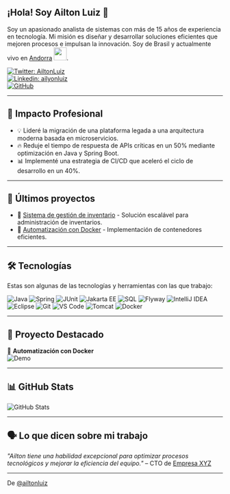 ## ¡Hola! Soy Ailton Luiz 👋

Soy un apasionado analista de sistemas con más de 15 años de experiencia en tecnología. Mi misión es diseñar y desarrollar soluciones eficientes que mejoren procesos e impulsan la innovación. Soy de Brasil y actualmente vivo en [Andorra](https://es.wikipedia.org/wiki/Andorra) <img src="https://thumbs.gfycat.com/DeadlyWiltedAdouri-small.gif" width="30">.

[![Twitter: AiltonLuiz](https://img.shields.io/twitter/follow/AiltonLuiz_?style=social)](https://twitter.com/ailtonluiz_)  
[![Linkedin: ailyonluiz](https://img.shields.io/badge/-ailtonluiz-blue?style=flat-square&logo=Linkedin&logoColor=white&link=https://www.linkedin.com/in/ailtonluiz/)](https://www.linkedin.com/in/ailtonluiz/)  
[![GitHub](https://img.shields.io/github/followers/ailtonluiz?label=follow&style=social)](https://github.com/ailtonluiz)

---

## 🚀 Impacto Profesional
- 💡 Lideré la migración de una plataforma legada a una arquitectura moderna basada en microservicios.
- 🔥 Reduje el tiempo de respuesta de APIs críticas en un 50% mediante optimización en Java y Spring Boot.
- 📊 Implementé una estrategia de CI/CD que aceleró el ciclo de desarrollo en un 40%.

---

## 📌 Últimos proyectos
- 🔗 [Sistema de gestión de inventario](https://github.com/ailtonluiz/proyecto1) - Solución escalável para administración de inventarios.
- 🔗 [Automatización con Docker](https://github.com/ailtonluiz/proyecto2) - Implementación de contenedores eficientes.

---

## 🛠 Tecnologías

Estas son algunas de las tecnologías y herramientas con las que trabajo:

![Java](https://img.shields.io/badge/Java-ED8B00?style=for-the-badge&logo=java&logoColor=white)
![Spring](https://img.shields.io/badge/Spring-6DB33F?style=for-the-badge&logo=spring&logoColor=white)
![JUnit](https://img.shields.io/badge/JUnit-25A4B2?style=for-the-badge&logo=junit&logoColor=white)
![Jakarta EE](https://img.shields.io/badge/Jakarta%20EE-0082C9?style=for-the-badge&logo=jakartaee&logoColor=white)
![SQL](https://img.shields.io/badge/SQL-4479A1?style=for-the-badge&logo=sqlite&logoColor=white)
![Flyway](https://img.shields.io/badge/Flyway-EE3124?style=for-the-badge&logo=flyway&logoColor=white)
![IntelliJ IDEA](https://img.shields.io/badge/IntelliJ%20IDEA-000000?style=for-the-badge&logo=intellijidea&logoColor=white)
![Eclipse](https://img.shields.io/badge/Eclipse-2C2255?style=for-the-badge&logo=eclipse&logoColor=white)
![Git](https://img.shields.io/badge/Git-F05032?style=for-the-badge&logo=git&logoColor=white)
![VS Code](https://img.shields.io/badge/Visual%20Studio%20Code-007ACC?style=for-the-badge&logo=visualstudiocode&logoColor=white)
![Tomcat](https://img.shields.io/badge/Tomcat-F8DC75?style=for-the-badge&logo=apachetomcat&logoColor=black)
![Docker](https://img.shields.io/badge/Docker-2496ED?style=for-the-badge&logo=docker&logoColor=white)

---

## 🎥 Proyecto Destacado
🚀 **Automatización con Docker**  
![Demo](https://media.giphy.com/media/Y3Ulg9X7k8M54O3HfI/giphy.gif)

---

## 📊 GitHub Stats

![GitHub Stats](https://github-readme-stats.vercel.app/api?username=ailtonluiz&show_icons=true&theme=tokyonight)

---

## 🗣️ Lo que dicen sobre mi trabajo
*"Ailton tiene una habilidad excepcional para optimizar procesos tecnológicos y mejorar la eficiencia del equipo."* – CTO de [Empresa XYZ](https://empresa.xyz)

---

De [@ailtonluiz](https://github.com/ailtonluiz)